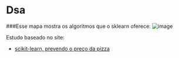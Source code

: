 # Dsa


###Esse mapa mostra os algoritmos que o sklearn oferece:
![image](https://user-images.githubusercontent.com/104592210/185018679-7d160625-2641-441e-aefc-f74da966d43e.png)


Estudo baseado no site:

* [scikit-learn, prevendo o preço da pizza](https://www.datascienceacademy.com.br/path-player?courseid=python-fundamentos&unit=5af0d31c5e4cde45808b456aUnit)
